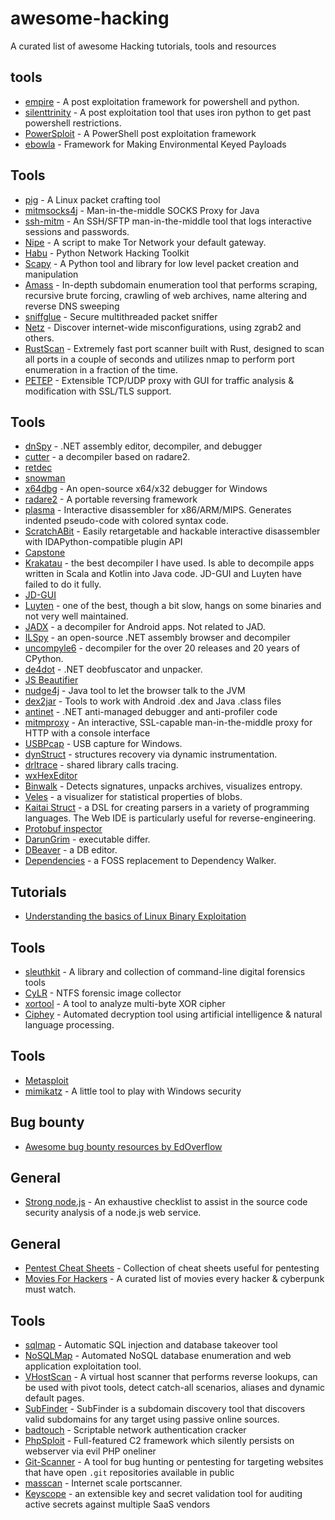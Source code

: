 # awesome-hacking

A curated list of awesome Hacking tutorials, tools and resources

## tools

- [empire](https://github.com/EmpireProject/Empire) - A post exploitation framework for powershell and python.
- [silenttrinity](https://github.com/byt3bl33d3r/SILENTTRINITY) - A post exploitation tool that uses iron python to get past powershell restrictions.
- [PowerSploit](https://github.com/PowerShellMafia/PowerSploit) - A PowerShell post exploitation framework
- [ebowla](https://github.com/Genetic-Malware/Ebowla) - Framework for Making Environmental Keyed Payloads

## Tools

- [pig](https://github.com/rafael-santiago/pig) - A Linux packet crafting tool
- [mitmsocks4j](https://github.com/Akdeniz/mitmsocks4j) - Man-in-the-middle SOCKS Proxy for Java
- [ssh-mitm](https://github.com/jtesta/ssh-mitm) - An SSH/SFTP man-in-the-middle tool that logs interactive sessions and passwords.
- [Nipe](https://github.com/GouveaHeitor/nipe) - A script to make Tor Network your default gateway.
- [Habu](https://github.com/portantier/habu) - Python Network Hacking Toolkit
- [Scapy](https://github.com/secdev/awesome-scapy) - A Python tool and library for low level packet creation and manipulation
- [Amass](https://github.com/OWASP/Amass) - In-depth subdomain enumeration tool that performs scraping, recursive brute forcing, crawling of web archives, name altering and reverse DNS sweeping
- [sniffglue](https://github.com/kpcyrd/sniffglue) - Secure multithreaded packet sniffer
- [Netz](https://github.com/spectralops/netz) - Discover internet-wide misconfigurations, using zgrab2 and others.
- [RustScan](https://github.com/rustscan/rustscan) - Extremely fast port scanner built with Rust, designed to scan all ports in a couple of seconds and utilizes nmap to perform port enumeration in a fraction of the time.
- [PETEP](https://github.com/Warxim/petep) - Extensible TCP/UDP proxy with GUI for traffic analysis & modification with SSL/TLS support.

## Tools

- [dnSpy](https://github.com/0xd4d/dnSpy) - .NET assembly editor, decompiler, and debugger
- [cutter](https://github.com/radareorg/cutter) - a decompiler based on radare2.
- [retdec](https://github.com/avast-tl/retdec)
- [snowman](https://github.com/yegord/snowman)
- [x64dbg](https://github.com/x64dbg/x64dbg) - An open-source x64/x32 debugger for Windows
- [radare2](https://github.com/radare/radare2) - A portable reversing framework
- [plasma](https://github.com/joelpx/plasma) - Interactive disassembler for x86/ARM/MIPS. Generates indented pseudo-code with colored syntax code.
- [ScratchABit](https://github.com/pfalcon/ScratchABit) - Easily retargetable and hackable interactive disassembler with IDAPython-compatible plugin API
- [Capstone](https://github.com/aquynh/capstone)
- [Krakatau](https://github.com/Storyyeller/Krakatau) - the best decompiler I have used. Is able to decompile apps written in Scala and Kotlin into Java code. JD-GUI and Luyten have failed to do it fully.
- [JD-GUI](https://github.com/java-decompiler/jd-gui)
- [Luyten](https://github.com/deathmarine/Luyten) - one of the best, though a bit slow, hangs on some binaries and not very well maintained.
- [JADX](https://github.com/skylot/jadx) - a decompiler for Android apps. Not related to JAD.
- [ILSpy](https://github.com/icsharpcode/ILSpy) - an open-source .NET assembly browser and decompiler
- [uncompyle6](https://github.com/rocky/python-uncompyle6) - decompiler for the over 20 releases and 20 years of CPython.
- [de4dot](https://github.com/0xd4d/de4dot) - .NET deobfuscator and unpacker.
- [JS Beautifier](https://github.com/beautify-web/js-beautify)
- [nudge4j](https://github.com/lorenzoongithub/nudge4j) - Java tool to let the browser talk to the JVM
- [dex2jar](https://github.com/pxb1988/dex2jar) - Tools to work with Android .dex and Java .class files
- [antinet](https://github.com/0xd4d/antinet) - .NET anti-managed debugger and anti-profiler code
- [mitmproxy](https://github.com/mitmproxy/mitmproxy) - An interactive, SSL-capable man-in-the-middle proxy for HTTP with a console interface
- [USBPcap](https://github.com/desowin/usbpcap) - USB capture for Windows.
- [dynStruct](https://github.com/ampotos/dynStruct) - structures recovery via dynamic instrumentation.
- [drltrace](https://github.com/mxmssh/drltrace) - shared library calls tracing.
- [wxHexEditor](https://github.com/EUA/wxHexEditor)
- [Binwalk](https://github.com/ReFirmLabs/binwalk) - Detects signatures, unpacks archives, visualizes entropy.
- [Veles](https://github.com/codilime/veles) - a visualizer for statistical properties of blobs.
- [Kaitai Struct](https://github.com/kaitai-io/kaitai_struct) - a DSL for creating parsers in a variety of programming languages. The Web IDE is particularly useful for reverse-engineering.
- [Protobuf inspector](https://github.com/jmendeth/protobuf-inspector)
- [DarunGrim](https://github.com/ohjeongwook/DarunGrim) - executable differ.
- [DBeaver](https://github.com/dbeaver/dbeaver) - a DB editor.
- [Dependencies](https://github.com/lucasg/Dependencies) - a FOSS replacement to Dependency Walker.

## Tutorials

- [Understanding the basics of Linux Binary Exploitation](https://github.com/r0hi7/BinExp)

## Tools

- [sleuthkit](https://github.com/sleuthkit/sleuthkit) - A library and collection of command-line digital forensics tools
- [CyLR](https://github.com/orlikoski/CyLR) - NTFS forensic image collector
- [xortool](https://github.com/hellman/xortool) - A tool to analyze multi-byte XOR cipher
- [Ciphey](https://github.com/ciphey/ciphey) - Automated decryption tool using artificial intelligence & natural language processing.

## Tools

- [Metasploit](https://github.com/rapid7/metasploit-framework)
- [mimikatz](https://github.com/gentilkiwi/mimikatz) - A little tool to play with Windows security

## Bug bounty

- [Awesome bug bounty resources by EdOverflow](https://github.com/EdOverflow/bugbounty-cheatsheet)

## General

- [Strong node.js](https://github.com/jesusprubio/strong-node) - An exhaustive checklist to assist in the source code security analysis of a node.js web service.

## General

- [Pentest Cheat Sheets](https://github.com/coreb1t/awesome-pentest-cheat-sheets) - Collection of cheat sheets useful for pentesting
- [Movies For Hackers](https://github.com/k4m4/movies-for-hackers) - A curated list of movies every hacker & cyberpunk must watch.

## Tools

- [sqlmap](https://github.com/sqlmapproject/sqlmap) - Automatic SQL injection and database takeover tool
- [NoSQLMap](https://github.com/codingo/NoSQLMap) - Automated NoSQL database enumeration and web application exploitation tool.
- [VHostScan](https://github.com/codingo/VHostScan) - A virtual host scanner that performs reverse lookups, can be used with pivot tools, detect catch-all scenarios, aliases and dynamic default pages.
- [SubFinder](https://github.com/subfinder/subfinder) - SubFinder is a subdomain discovery tool that discovers valid subdomains for any target using passive online sources.
- [badtouch](https://github.com/kpcyrd/badtouch) - Scriptable network authentication cracker
- [PhpSploit](https://github.com/nil0x42/phpsploit) - Full-featured C2 framework which silently persists on webserver via evil PHP oneliner
- [Git-Scanner](https://github.com/HightechSec/git-scanner) - A tool for bug hunting or pentesting for targeting websites that have open `.git` repositories available in public
- [masscan](https://github.com/robertdavidgraham/masscan) - Internet scale portscanner.
- [Keyscope](https://github.com/SpectralOps/keyscope) - an extensible key and secret validation tool for auditing active secrets against multiple SaaS vendors
